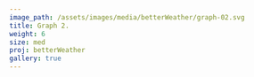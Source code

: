 ```yaml
---
image_path: /assets/images/media/betterWeather/graph-02.svg
title: Graph 2.
weight: 6
size: med
proj: betterWeather
gallery: true
---
```

